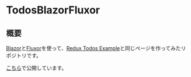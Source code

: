 # TodosBlazorFluxor

## 概要
[Blazor](https://dotnet.microsoft.com/apps/aspnet/web-apps/blazor)と[Fluxor](https://github.com/mrpmorris/Fluxor)を使って、[Redux Todos Example](https://github.com/reduxjs/redux/tree/master/examples/todos)と同じページを作ってみたリポジトリです。

[こちら](https://suger-131997.github.io/TodosBlazorFluxor/)で公開しています。
